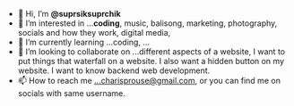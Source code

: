 - 👋 Hi, I’m <b>@suprsiksuprchik</b>
- 👀 I’m interested in ...<b>coding</b>, music, balisong, marketing, photography, socials and how they work, digital media,
- 🌱 I’m currently learning ...coding, ...
- 💞️ I’m looking to collaborate on ...different aspects of a website, I want to put things that waterfall on a website. I also want a hidden button on my website. I want to know backend web development. 
- 📫 How to reach me ...charisprouse@gmail.com, or you can find me on socials with same username.

<!---
suprsiksuprchik/suprsiksuprchik is a ✨ special ✨ repository because its `README.md` (this file) appears on your GitHub profile.
You can click the Preview link to take a look at your changes.
--->
